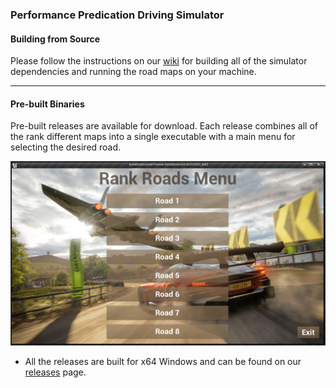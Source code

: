 ### Performance Predication Driving Simulator

#### Building from Source

Please follow the instructions on our [wiki](https://github.com/omarmagdy217/Driving-Behavior-Prediction_GP/wiki/Setting-Up-the-Driving-Performance-Simulator) for building all of the simulator dependencies and running the road maps on your machine.

---

#### Pre-built Binaries

Pre-built releases are available for download. Each release combines all of the rank different maps into a single executable with a main menu for selecting the desired road.

<div style="text-align:center"><img src="preview.png" /></div>

- All the releases are built for x64 Windows and can be found on our [releases](https://github.com/omarmagdy217/Driving-Behavior-Prediction_GP/releases) page.

